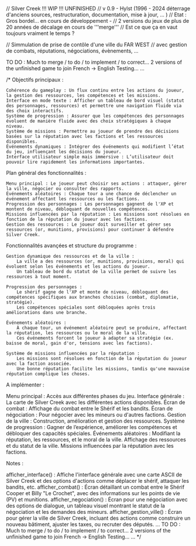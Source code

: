 // Silver Creek   !!! WIP !!! UNFINISHED
// v 0.9 - Hylst (1996 - 2024 déterrage d'anciens sources, restructuration, documentation, mise à jour, ... ) 
// Etat : Gros bordel... en  cours de développement - 
// 2 versions du jeux de plus de 20 années de décalage en cours de '''merge'''
// Est ce que ça en vaut toujours vraiment le temps ?

// Simmulation de prise de contôle d'une ville du FAR WEST
// avec gestion de combats, réputations, négociations, évènements, ...

TO DO :
Much to merge / to do / to implement / to correct...
2 versions of the unfinished game to join
French -> English
Testing...
...

/*
Objectifs principaux :

    Cohérence du gameplay : Un flux continu entre les actions du joueur, la gestion des ressources, les compétences et les missions.
    Interface en mode texte : Afficher un tableau de bord visuel (statut des personnages, ressources) et permettre une navigation fluide via des choix interactifs.
    Système de progression : Assurer que les compétences des personnages évoluent de manière fluide avec des choix stratégiques à chaque niveau.
    Système de missions : Permettre au joueur de prendre des décisions basées sur la réputation avec les factions et les ressources disponibles.
    Événements dynamiques : Intégrer des événements qui modifient l’état du jeu, influençant les décisions du joueur.
    Interface utilisateur simple mais immersive : L’utilisateur doit pouvoir lire rapidement les informations importantes.

Plan général des fonctionnalités :

    Menu principal : Le joueur peut choisir ses actions : attaquer, gérer la ville, négocier ou consulter des rapports.
    Événements aléatoires : Chaque tour a une chance de déclencher un événement affectant les ressources ou les factions.
    Progression des personnages : Les personnages gagnent de l'XP et montent de niveau, débloquant de nouvelles compétences.
    Missions influencées par la réputation : Les missions sont résolues en fonction de la réputation du joueur avec les factions.
    Gestion des ressources : Le joueur doit surveiller et gérer ses ressources (or, munitions, provisions) pour continuer à défendre Silver Creek.

Fonctionnalités avançées et structure du programme :

    Gestion dynamique des ressources et de la ville :
        La ville a des ressources (or, munitions, provisions, moral) qui évoluent selon les événements et les actions du joueur.
        Un tableau de bord du statut de la ville permet de suivre les ressources à tout moment.

    Progression des personnages :
        Le shérif gagne de l'XP et monte de niveau, débloquant des compétences spécifiques aux branches choisies (combat, diplomatie, stratégie).
        Les compétences spéciales sont débloquées après trois améliorations dans une branche.

    Événements aléatoires :
        À chaque tour, un événement aléatoire peut se produire, affectant la réputation, les ressources ou le moral de la ville.
        Ces événements forcent le joueur à adapter sa stratégie (ex. baisse de moral, gain d'or, tensions avec les factions).

    Système de missions influencées par la réputation :
        Les missions sont résolues en fonction de la réputation du joueur avec la faction associée.
        Une bonne réputation facilite les missions, tandis qu'une mauvaise réputation complique les choses.

A implémenter :

Menu principal : Accès aux différentes phases du jeu.
Interface générale : La carte de Silver Creek avec les différentes actions disponibles.
Écran de combat : Affichage du combat entre le Shérif et les bandits.
Écran de négociation : Pour négocier avec les mineurs ou d'autres factions.
Gestion de la ville : Construction, amélioration et gestion des ressources.
Système de progression : Gagner de l’expérience, améliorer les compétences et débloquer des capacités spéciales.
Événements aléatoires : Modifiant la réputation, les ressources, et le moral de la ville.
Affichage des ressources et du statut de la ville.
Missions influencées par la réputation avec les factions.

Notes : 

afficher_interface() : Affiche l'interface générale avec une carte ASCII de Silver Creek et des options d'actions comme déplacer le shérif, attaquer les bandits, etc.
afficher_combat() : Écran détaillant un combat entre le Shérif Cooper et Billy "Le Crochet", avec des informations sur les points de vie (PV) et munitions.
afficher_negociation() : Écran pour une négociation avec des options de dialogue, un tableau visuel montrant le statut de la négociation et les demandes des mineurs.
afficher_gestion_ville() : Écran pour gérer la ville de Silver Creek, incluant des actions comme construire un nouveau bâtiment, ajuster les taxes, ou recruter des députés.
...
TO DO :
Much to merge / to do / to implement / to correct...
2 versions of the unfinished game to join
French -> English
Testing...
...
*/